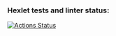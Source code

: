 ### Hexlet tests and linter status:
[![Actions Status](https://github.com/BiscayN/python-project-50/actions/workflows/hexlet-check.yml/badge.svg)](https://github.com/BiscayN/python-project-50/actions)